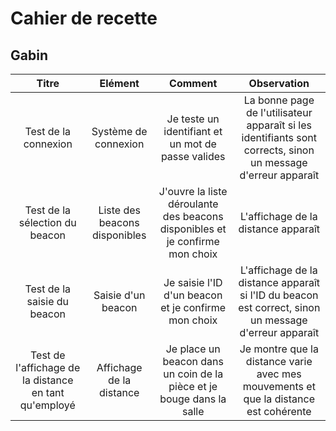# Cahier de recette

## Gabin

| Titre  | Elément | Comment | Observation |
| :-------------: | :-------------: | :-------------: | :-------------: |
| Test de la connexion  | Système de connexion  | Je teste un identifiant et un mot de passe valides | La bonne page de l'utilisateur apparaît si les identifiants sont corrects, sinon un message d'erreur apparaît |
| Test de la sélection du beacon | Liste des beacons disponibles | J'ouvre la liste déroulante des beacons disponibles et je confirme mon choix | L'affichage de la distance apparaît |
| Test de la saisie du beacon | Saisie d'un beacon | Je saisie l'ID d'un beacon et je confirme mon choix | L'affichage de la distance apparaît si l'ID du beacon est correct, sinon un message d'erreur apparaît |
| Test de l'affichage de la distance en tant qu'employé | Affichage de la distance | Je place un beacon dans un coin de la pièce et je bouge dans la salle | Je montre que la distance varie avec mes mouvements et que la distance est cohérente |
